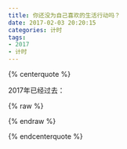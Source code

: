 ```yaml
---
title: 你还没为自己喜欢的生活行动吗？
date: 2017-02-03 20:20:15
categories: 计时
tags:
- 2017
- 计时
---
```


{% centerquote %}

2017年已经过去：

{% raw %}

<script type="text/javascript">
var time_now_server,time_now_client,time_end,time_server_client,timerID;

time_end=new Date("2017/1/1 0:0:0");//开始的时间
time_end=time_end.getTime();

time_now_server=new Date();
time_now_server=time_now_server.getTime();

time_now_client=new Date();
time_now_client=time_now_client.getTime();

time_server_client=time_now_server-time_now_client;

setTimeout("show_time()",1000);

function show_time()
{
 var timer = document.getElementById("timer");
 if(!timer){
 return ;
 }
 timer.innerHTML =time_server_client;

 var time_now,time_distance,str_time;
 var int_day,int_hour,int_minute,int_second;
 var time_now=new Date();
 time_now=time_now.getTime()+time_server_client;
 time_distance=time_now - time_end;
 if(time_distance>0)
 {
  int_day=Math.floor(time_distance/86400000)
  time_distance-=int_day*86400000;
  int_hour=Math.floor(time_distance/3600000)
  time_distance-=int_hour*3600000;
  int_minute=Math.floor(time_distance/60000)
  time_distance-=int_minute*60000;
  int_second=Math.floor(time_distance/1000)

  if(int_hour<10)
   int_hour="0"+int_hour;
  if(int_minute<10)
   int_minute="0"+int_minute;
  if(int_second<10)
   int_second="0"+int_second;
  str_time=int_day+"天"+int_hour+"小时"+int_minute+"分钟"+int_second+"秒";
  timer.innerHTML=str_time;
  setTimeout("show_time()",1000);
 }
 else
 {
  timer.innerHTML =timer.innerHTML;
  clearTimeout(timerID)
 }
}
</script>
</head>

<body>
<div id="timer"></div>
</body>
</html>

{% endraw %}

{% endcenterquote %}

<!--more-->

